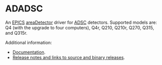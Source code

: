 ADADSC
===========
An 
[EPICS](http://www.aps.anl.gov/epics/) 
[areaDetector](http://cars.uchicago.edu/software/epics/areaDetector.html) 
driver for <a href="http://www.adsc-xray.com/">ADSC</a> detectors. Supported
models are: Q4 (with the upgrade to four computers), Q4r, Q210, Q210r, Q270, Q315,
and Q315r. 

Additional information:
* [Documentation](http://cars.uchicago.edu/software/epics/adscDoc.html).
* [Release notes and links to source and binary releases](RELEASE.md).
